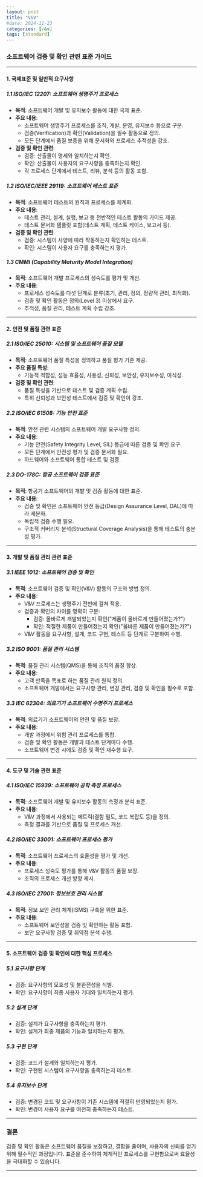 ```yaml
---
layout: post
title: "V&V"
#date: 2024-11-23
categories: [v&v]
tags: [standard]
---
```


### 소프트웨어 검증 및 확인 관련 표준 가이드

---

#### **1. 국제표준 및 일반적 요구사항**

##### **1.1 ISO/IEC 12207: 소프트웨어 생명주기 프로세스**
- **목적**: 소프트웨어 개발 및 유지보수 활동에 대한 국제 표준.
- **주요 내용**:
  - 소프트웨어 생명주기 프로세스를 조직, 개발, 운영, 유지보수 등으로 구분.
  - 검증(Verification)과 확인(Validation)을 필수 활동으로 정의.
  - 모든 단계에서 품질 보증을 위해 문서화와 프로세스 추적성을 강조.
- **검증 및 확인 관련**:
  - 검증: 산출물이 명세와 일치하는지 확인.
  - 확인: 산출물이 사용자의 요구사항을 충족하는지 확인.
  - 각 프로세스 단계에서 테스트, 리뷰, 분석 등의 활동 포함.

##### **1.2 ISO/IEC/IEEE 29119: 소프트웨어 테스트 표준**
- **목적**: 소프트웨어 테스트의 원칙과 프로세스를 체계화.
- **주요 내용**:
  - 테스트 관리, 설계, 실행, 보고 등 전반적인 테스트 활동의 가이드 제공.
  - 테스트 문서화 템플릿 포함(테스트 계획, 테스트 케이스, 보고서 등).
- **검증 및 확인 관련**:
  - 검증: 시스템이 사양에 따라 작동하는지 확인하는 테스트.
  - 확인: 시스템이 사용자 요구를 충족하는지 평가.

##### **1.3 CMMI (Capability Maturity Model Integration)**
- **목적**: 소프트웨어 개발 프로세스의 성숙도를 평가 및 개선.
- **주요 내용**:
  - 프로세스 성숙도를 다섯 단계로 분류(초기, 관리, 정의, 정량적 관리, 최적화).
  - 검증 및 확인 활동은 정의(Level 3) 이상에서 요구.
  - 추적성, 품질 관리, 테스트 계획 수립 강조.

---

#### **2. 안전 및 품질 관련 표준**

##### **2.1 ISO/IEC 25010: 시스템 및 소프트웨어 품질 모델**
- **목적**: 소프트웨어 품질 특성을 정의하고 품질 평가 기준 제공.
- **주요 품질 특성**:
  - 기능적 적합성, 성능 효율성, 사용성, 신뢰성, 보안성, 유지보수성, 이식성.
- **검증 및 확인 관련**:
  - 품질 특성을 기반으로 테스트 및 검증 계획 수립.
  - 특히 신뢰성과 보안성 테스트에서 검증 및 확인이 강조.

##### **2.2 ISO/IEC 61508: 기능 안전 표준**
- **목적**: 안전 관련 시스템의 소프트웨어 개발 요구사항 정의.
- **주요 내용**:
  - 기능 안전(Safety Integrity Level, SIL) 등급에 따른 검증 및 확인 요구.
  - 모든 단계에서 안전성 평가 및 검증 문서화 필요.
  - 하드웨어와 소프트웨어 통합 테스트 및 검증.

##### **2.3 DO-178C: 항공 소프트웨어 검증 표준**
- **목적**: 항공기 소프트웨어의 개발 및 검증 활동에 대한 표준.
- **주요 내용**:
  - 검증 및 확인은 소프트웨어 안전 등급(Design Assurance Level, DAL)에 따라 세분화.
  - 독립적 검증 수행 필요.
  - 구조적 커버리지 분석(Structural Coverage Analysis)을 통해 테스트의 충분성 평가.

---

#### **3. 개발 및 품질 관리 관련 표준**

##### **3.1 IEEE 1012: 소프트웨어 검증 및 확인**
- **목적**: 소프트웨어 검증 및 확인(V&V) 활동의 구조와 방법 정의.
- **주요 내용**:
  - V&V 프로세스는 생명주기 전반에 걸쳐 적용.
  - 검증과 확인의 차이를 명확히 구분:
    - 검증: 올바르게 개발되었는지 확인("제품이 올바르게 만들어졌는가?")
    - 확인: 적절한 제품이 만들어졌는지 확인("올바른 제품이 만들어졌는가?")
  - V&V 활동을 요구사항, 설계, 코드 구현, 테스트 등 단계로 구분하여 수행.

##### **3.2 ISO 9001: 품질 관리 시스템**
- **목적**: 품질 관리 시스템(QMS)을 통해 조직의 품질 향상.
- **주요 내용**:
  - 고객 만족을 목표로 하는 품질 관리 원칙 정의.
  - 소프트웨어 개발에서는 요구사항 관리, 변경 관리, 검증 및 확인을 필수로 포함.

##### **3.3 IEC 62304: 의료기기 소프트웨어 수명주기 프로세스**
- **목적**: 의료기기 소프트웨어의 안전 및 품질 보장.
- **주요 내용**:
  - 개발 과정에서 위험 관리 프로세스를 통합.
  - 검증 및 확인 활동은 개발과 테스트 단계마다 수행.
  - 소프트웨어 변경 시에도 검증 및 확인 재수행 요구.

---

#### **4. 도구 및 기술 관련 표준**

##### **4.1 ISO/IEC 15939: 소프트웨어 공학 측정 프로세스**
- **목적**: 소프트웨어 개발 및 유지보수 활동의 측정과 분석 표준.
- **주요 내용**:
  - V&V 과정에서 사용되는 메트릭(결함 밀도, 코드 복잡도 등)을 정의.
  - 측정 결과를 기반으로 품질 및 프로세스 개선.

##### **4.2 ISO/IEC 33001: 소프트웨어 프로세스 평가**
- **목적**: 소프트웨어 프로세스의 효율성을 평가 및 개선.
- **주요 내용**:
  - 프로세스 성숙도 평가를 통해 V&V 활동의 품질 보장.
  - 조직의 프로세스 개선 방향 제시.

##### **4.3 ISO/IEC 27001: 정보보호 관리 시스템**
- **목적**: 정보 보안 관리 체계(ISMS) 구축을 위한 표준.
- **주요 내용**:
  - 소프트웨어 보안성을 검증 및 확인하는 활동 포함.
  - 보안 요구사항 검증 및 취약점 분석 수행.

---

#### **5. 소프트웨어 검증 및 확인에 대한 핵심 프로세스**

##### **5.1 요구사항 단계**
- 검증: 요구사항의 모호성 및 불완전성을 식별.
- 확인: 요구사항이 최종 사용자 기대와 일치하는지 평가.

##### **5.2 설계 단계**
- 검증: 설계가 요구사항을 충족하는지 평가.
- 확인: 설계가 최종 제품의 기능과 일치하는지 평가.

##### **5.3 구현 단계**
- 검증: 코드가 설계와 일치하는지 평가.
- 확인: 구현된 시스템이 요구사항을 충족하는지 테스트.

##### **5.4 유지보수 단계**
- 검증: 변경된 코드 및 요구사항이 기존 시스템에 적절히 반영되었는지 평가.
- 확인: 변경이 사용자 요구를 여전히 충족하는지 테스트.

---

### 결론
검증 및 확인 활동은 소프트웨어 품질을 보장하고, 결함을 줄이며, 사용자의 신뢰를 얻기 위해 필수적인 과정입니다. 표준을 준수하여 체계적인 프로세스를 구현함으로써 효율성을 극대화할 수 있습니다.

---
